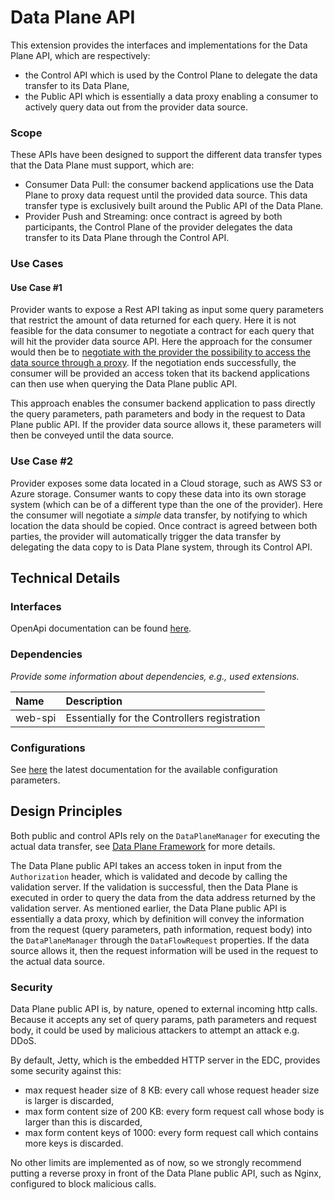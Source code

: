 # Data Plane API

This extension provides the interfaces and implementations for the Data Plane API, which are respectively:

- the Control API which is used by the Control Plane to delegate the data transfer to its Data Plane,
- the Public API which is essentially a data proxy enabling a consumer to actively query data out from the provider data source.

### Scope

These APIs have been designed to support the different data transfer types that the Data Plane must support, which are:

- Consumer Data Pull: the consumer backend applications use the Data Plane to proxy data request until the provided data source.
  This data transfer type is exclusively built around the Public API of the Data Plane.
- Provider Push and Streaming: once contract is agreed by both participants, the Control Plane of the provider delegates
  the data transfer to its Data Plane through the Control API.

### Use Cases

#### Use Case #1

Provider wants to expose a Rest API taking as input some query parameters that restrict the amount of data returned for each query.
Here it is not feasible for the data consumer to negotiate a contract for each query that will hit the provider data source API.
Here the approach for the consumer would then be to
[negotiate with the provider the possibility to access the data source through a proxy](../../control-plane/data-plane-transfer/data-plane-transfer-sync/).
If the negotiation ends successfully, the consumer will be provided an access token that its backend applications can then use when querying the Data Plane public API.

This approach enables the consumer backend application to pass directly the query parameters, path parameters and body
in the request to Data Plane public API. If the provider data source allows it, these parameters will then be conveyed until the data source.

### Use Case #2

Provider exposes some data located in a Cloud storage, such as AWS S3 or Azure storage. Consumer wants to copy these data
into its own storage system (which can be of a different type than the one of the provider). Here the consumer will negotiate a
_simple_ data transfer, by notifying to which location the data should be copied. Once contract is agreed between both parties,
the provider will automatically trigger the data transfer by delegating the data copy to is Data Plane system, through its Control API.

## Technical Details

### Interfaces

OpenApi documentation can be found [here](../../../resources/openapi/yaml/data-plane-api.yaml).

### Dependencies

_Provide some information about dependencies, e.g., used extensions._

| Name    | Description                                  |
|:--------|:---------------------------------------------|
| web-spi | Essentially for the Controllers registration |

### Configurations

See [here](https://eclipse-edc.github.io/Connector/autodoc/#data-plane-control-api) the latest documentation for the available configuration parameters.

## Design Principles

Both public and control APIs rely on the `DataPlaneManager` for executing the actual data transfer, see [Data Plane Framework](../../../core/data-plane/data-plane-framework/README.md) for more details.

The Data Plane public API takes an access token in input from the `Authorization` header, which is validated and decode by calling the
validation server. If the validation is successful, then the Data Plane is executed in order to query the data from the data address returned by the validation server.
As mentioned earlier, the Data Plane public API is essentially a data proxy, which by definition will convey the information from the request (query parameters, path information, request body)
into the `DataPlaneManager` through the `DataFlowRequest` properties. If the data source allows it, then the request information will
be used in the request to the actual data source.

### Security

Data Plane public API is, by nature, opened to external incoming http calls. Because it accepts any set of query params, path parameters and request body,
it could be used by malicious attackers to attempt an attack e.g. DDoS.

By default, Jetty, which is the embedded HTTP server in the EDC, provides some security against this:

- max request header size of 8 KB: every call whose request header size is larger is discarded,
- max form content size of 200 KB: every form request call whose body is larger than this is discarded,
- max form content keys of 1000: every form request call which contains more keys is discarded.

No other limits are implemented as of now, so we strongly recommend putting a reverse proxy in front of the Data Plane public API, such as Nginx, configured to block malicious calls.